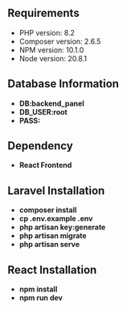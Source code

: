 
## Requirements


- PHP version: 8.2
- Composer version: 2.6.5
- NPM version: 10.1.0
- Node version: 20.8.1

## Database Information

- **DB:backend_panel**
- **DB_USER:root**
- **PASS:**

## Dependency
- **React Frontend**


## Laravel Installation

- **composer install**
- **cp .env.example .env**
- **php artisan key:generate**
- **php artisan migrate**
- **php artisan serve**

## React Installation
- **npm install**
- **npm run dev**
